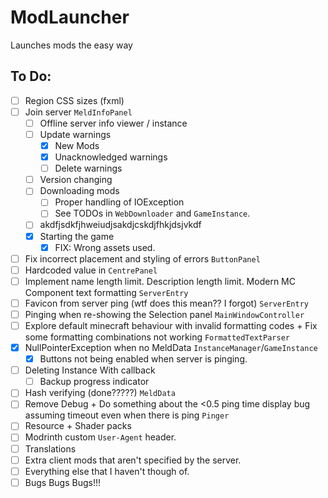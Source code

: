 # ModLauncher
Launches mods the easy way

## To Do:
- [ ] Region CSS sizes (fxml)
- [ ] Join server `MeldInfoPanel`
  - [ ] Offline server info viewer / instance
  - [ ] Update warnings
    - [x] New Mods 
    - [x] Unacknowledged warnings
    - [ ] Delete warnings
  - [ ] Version changing
  - [ ] Downloading mods
    - [ ] Proper handling of IOException
    - [ ] See TODOs in `WebDownloader` and `GameInstance`.
  - [ ] akdfjsdkfjhweiudjsakdjcskdjfhkjdsjvkdf
  - [x] Starting the game
    - [x] FIX: Wrong assets used.
- [ ] Fix incorrect placement and styling of errors `ButtonPanel`
- [ ] Hardcoded value in `CentrePanel`
- [ ] Implement name length limit. Description length limit. Modern MC Component text formatting `ServerEntry`
- [ ] Favicon from server ping (wtf does this mean?? I forgot) `ServerEntry`
- [ ] Pinging when re-showing the Selection panel `MainWindowController`
- [ ] Explore default minecraft behaviour with invalid formatting codes + Fix some formatting combinations not working `FormattedTextParser`
- [x] NullPointerException when no MeldData `InstanceManager`/`GameInstance`
  - [x] Buttons not being enabled when server is pinging.
- [ ] Deleting Instance With callback
  - [ ] Backup progress indicator
- [ ] Hash verifying (done?????) `MeldData`
- [ ] Remove Debug + Do something about the <0.5 ping time display bug assuming timeout even when there is ping `Pinger`
- [ ] Resource + Shader packs
- [ ] Modrinth custom `User-Agent` header.
- [ ] Translations
- [ ] Extra client mods that aren't specified by the server.
- [ ] Everything else that I haven't though of.
- [ ] Bugs Bugs Bugs!!!
